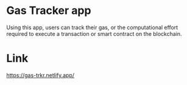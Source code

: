 # Gas Tracker app #
Using this app, users can track their gas, or the computational effort required to execute a transaction or smart contract on the blockchain.

# Link #
https://gas-trkr.netlify.app/
